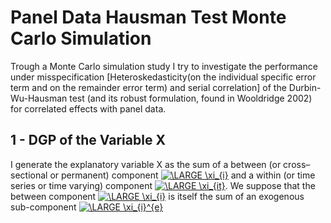  # Panel Data Hausman Test Monte Carlo Simulation
 Trough a Monte Carlo simulation study I try to investigate the performance under misspecification [Heteroskedasticity(on the individual specific error term and on the remainder error term) and serial correlation] of the Durbin-Wu-Hausman test (and its robust formulation, found in Wooldridge 2002) for correlated effects with panel data.
 ## 1 - DGP of the Variable X
I generate the explanatory variable X as the sum of a between (or cross–sectional or permanent) component <a href="http://www.codecogs.com/eqnedit.php?latex=\inline&space;\LARGE&space;\xi_{i}" target="_blank"><img src="http://latex.codecogs.com/gif.latex?\inline&space;\LARGE&space;\xi_{i}" title="\LARGE \xi_{i}" /></a> and a within (or time series or time varying) component <a href="http://www.codecogs.com/eqnedit.php?latex=\inline&space;\LARGE&space;\xi_{it}" target="_blank"><img src="http://latex.codecogs.com/gif.latex?\inline&space;\LARGE&space;\xi_{it}" title="\LARGE \xi_{it}" /></a>. We suppose that the between component <a href="http://www.codecogs.com/eqnedit.php?latex=\inline&space;\LARGE&space;\xi_{i}" target="_blank"><img src="http://latex.codecogs.com/gif.latex?\inline&space;\LARGE&space;\xi_{i}" title="\LARGE \xi_{i}" /></a> is itself the sum of an exogenous sub-component <a href="http://www.codecogs.com/eqnedit.php?latex=\inline&space;\LARGE&space;\xi_{i}^{e}" target="_blank"><img src="http://latex.codecogs.com/gif.latex?\inline&space;\LARGE&space;\xi_{i}" title="\LARGE \xi_{i}^{e}" /></a>

